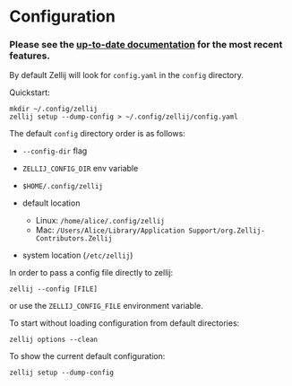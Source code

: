 # Configuration

### **Please see the [up-to-date documentation](/documentation) for the most recent features.**

By default Zellij will look for `config.yaml` in the `config` directory.

Quickstart:
```
mkdir ~/.config/zellij
zellij setup --dump-config > ~/.config/zellij/config.yaml
```

The default `config` directory order is as follows:

- `--config-dir` flag
- `ZELLIJ_CONFIG_DIR` env variable
- `$HOME/.config/zellij`
- default location
    - Linux: `/home/alice/.config/zellij`
    - Mac: `/Users/Alice/Library/Application Support/org.Zellij-Contributors.Zellij`

- system location (`/etc/zellij`)

In order to  pass a config file directly to zellij:

```
zellij --config [FILE]
```

or use the `ZELLIJ_CONFIG_FILE` environment variable.


To start without loading configuration from default directories:

```
zellij options --clean
```

To show the current default configuration:
```
zellij setup --dump-config
```
